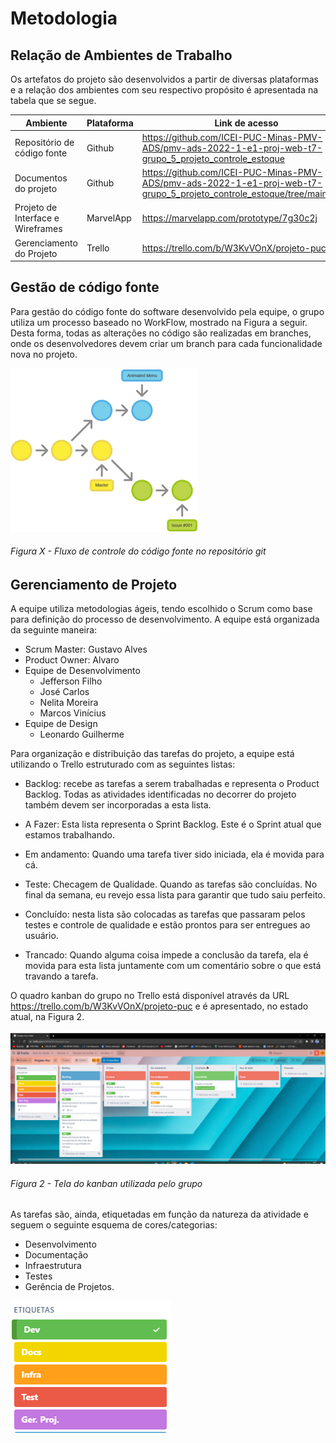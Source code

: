# Metodologia

## Relação de Ambientes de Trabalho
Os artefatos do projeto são desenvolvidos a partir de diversas plataformas e a relação dos ambientes com seu respectivo propósito é apresentada na tabela que se segue. 

| Ambiente                          | Plataforma | Link de acesso                                                                                                          |
| --------------------------------- | ---------- | ----------------------------------------------------------------------------------------------------------------------- |
| Repositório de código fonte       | Github     | https://github.com/ICEI-PUC-Minas-PMV-ADS/pmv-ads-2022-1-e1-proj-web-t7-grupo_5_projeto_controle_estoque                |
| Documentos do projeto             | Github     | https://github.com/ICEI-PUC-Minas-PMV-ADS/pmv-ads-2022-1-e1-proj-web-t7-grupo_5_projeto_controle_estoque/tree/main/docs |
| Projeto de Interface e Wireframes | MarvelApp  | https://marvelapp.com/prototype/7g30c2j                                                                                           |
| Gerenciamento do Projeto          | Trello     | https://trello.com/b/W3KvVOnX/projeto-puc                                                                               |



## Gestão de código fonte
Para gestão do código fonte do software desenvolvido pela equipe, o grupo utiliza um processo baseado no WorkFlow, mostrado na Figura a seguir. Desta forma, todas as alterações no código são realizadas em branches, onde os desenvolvedores devem criar um branch para cada funcionalidade nova no projeto.


<img src="img/Metodologia/Workflow.png">


###### Figura X - Fluxo de controle do código fonte no repositório git









## Gerenciamento de Projeto

A equipe utiliza metodologias ágeis, tendo escolhido o Scrum como base para definição do processo de desenvolvimento.
A equipe está organizada da seguinte maneira:
-	Scrum Master: Gustavo Alves
-	Product Owner: Alvaro
-	Equipe de Desenvolvimento
	-    Jefferson Filho
	-    José Carlos
	-    Nelita Moreira
	-    Marcos Vinícius
-	Equipe de Design
    -	Leonardo Guilherme

Para organização e distribuição das tarefas do projeto, a equipe está utilizando o Trello estruturado com as seguintes listas: 
-	Backlog: recebe as tarefas a serem trabalhadas e representa o Product Backlog. Todas as atividades identificadas no decorrer do projeto também devem ser incorporadas a esta lista.

-	A Fazer: Esta lista representa o Sprint Backlog. Este é o Sprint atual que estamos trabalhando.

-	Em andamento: Quando uma tarefa tiver sido iniciada, ela é movida para cá.

-	Teste: Checagem de Qualidade. Quando as tarefas são concluídas. No final da semana, eu revejo essa lista para garantir que tudo saiu perfeito.

-	Concluído: nesta lista são colocadas as tarefas que passaram pelos testes e controle de qualidade e estão prontos para ser entregues ao usuário.

-	Trancado: Quando alguma coisa impede a conclusão da tarefa, ela é movida para esta lista juntamente com um comentário sobre o que está travando a tarefa.

O quadro kanban do grupo no Trello está disponível através da URL https://trello.com/b/W3KvVOnX/projeto-puc e é apresentado, no estado atual, na Figura 2.


<img src="img/Metodologia/Kanban.png">

###### Figura 2 - Tela do kanban utilizada pelo grupo


As tarefas são, ainda, etiquetadas em função da natureza da atividade e seguem o seguinte esquema de cores/categorias:
-	Desenvolvimento 
-	Documentação                                 
-	Infraestrutura
-	Testes
-	Gerência de Projetos.

<img src="img/Metodologia/Etiquetas.png">



